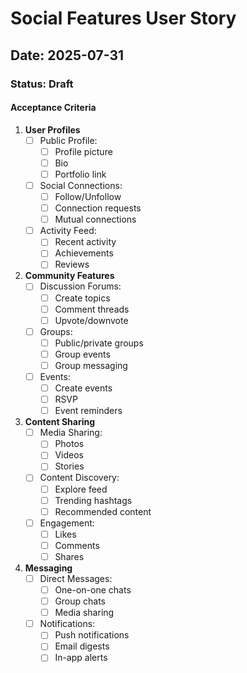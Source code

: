 # Social Features User Story

## Date: 2025-07-31

### Status: Draft

#### Acceptance Criteria

1. **User Profiles**
   - [ ] Public Profile:
     - [ ] Profile picture
     - [ ] Bio
     - [ ] Portfolio link
   - [ ] Social Connections:
     - [ ] Follow/Unfollow
     - [ ] Connection requests
     - [ ] Mutual connections
   - [ ] Activity Feed:
     - [ ] Recent activity
     - [ ] Achievements
     - [ ] Reviews

2. **Community Features**
   - [ ] Discussion Forums:
     - [ ] Create topics
     - [ ] Comment threads
     - [ ] Upvote/downvote
   - [ ] Groups:
     - [ ] Public/private groups
     - [ ] Group events
     - [ ] Group messaging
   - [ ] Events:
     - [ ] Create events
     - [ ] RSVP
     - [ ] Event reminders

3. **Content Sharing**
   - [ ] Media Sharing:
     - [ ] Photos
     - [ ] Videos
     - [ ] Stories
   - [ ] Content Discovery:
     - [ ] Explore feed
     - [ ] Trending hashtags
     - [ ] Recommended content
   - [ ] Engagement:
     - [ ] Likes
     - [ ] Comments
     - [ ] Shares

4. **Messaging**
   - [ ] Direct Messages:
     - [ ] One-on-one chats
     - [ ] Group chats
     - [ ] Media sharing
   - [ ] Notifications:
     - [ ] Push notifications
     - [ ] Email digests
     - [ ] In-app alerts
